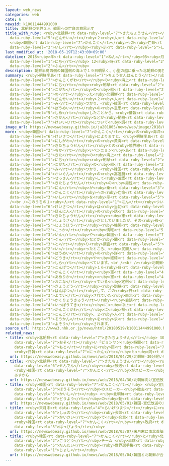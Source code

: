 ```yaml
---
layout: web_news
categories: web
cate: 6
newsid: k10011444991000
title: 北朝鮮の男性２人 韓国への亡命の意思示す
title_with_ruby: <ruby>北朝鮮<rt data-ruby-level="7">きたちょうせん</rt></ruby>の<ruby>男性<rt
  data-ruby-level="5">だんせい</rt></ruby>２<ruby>人<rt data-ruby-level="1">にん</rt></ruby>
  <ruby>韓国<rt data-ruby-level="7">かんこく</rt></ruby>への<ruby>亡命<rt data-ruby-level="6">ぼうめい</rt></ruby>の<ruby>意思<rt
  data-ruby-level="3">いし</rt></ruby><ruby>示<rt data-ruby-level="5">しめ</rt></ruby>す
last_modified_at: '2018-05-19T12:43:00+09:00'
datetime: 2018<ruby>年<rt data-ruby-level="1">ねん</rt></ruby>05<ruby>月<rt data-ruby-level="1">がつ</rt></ruby>19<ruby>日<rt
  data-ruby-level="1">にち</rt></ruby> 12<ruby>時<rt data-ruby-level="2">じ</rt></ruby>43<ruby>分<rt
  data-ruby-level="2">ふん</rt></ruby>
description: 朝鮮半島西側の韓国側の海上で１９日朝早く、小型の船に乗った北朝鮮の男性２人が見つかり、韓国への亡命の意思を示したことから、情報機関などが動機や経緯について調べています。
summary: <ruby>朝鮮半島<rt data-ruby-level="7">ちょうせんはんとう</rt></ruby><ruby>西側<rt data-ruby-level="4">にしがわ</rt></ruby>の<ruby>韓国側<rt
  data-ruby-level="7">かんこくがわ</rt></ruby>の<ruby>海上<rt data-ruby-level="2">かいじょう</rt></ruby>で１９<ruby>日<rt
  data-ruby-level="1">にち</rt></ruby><ruby>朝早<rt data-ruby-level="2">あさはや</rt></ruby>く、<ruby>小型<rt
  data-ruby-level="4">こがた</rt></ruby>の<ruby>船<rt data-ruby-level="2">ふね</rt></ruby>に<ruby>乗<rt
  data-ruby-level="3">の</rt></ruby>った<ruby>北朝鮮<rt data-ruby-level="7">きたちょうせん</rt></ruby>の<ruby>男性<rt
  data-ruby-level="5">だんせい</rt></ruby>２<ruby>人<rt data-ruby-level="1">にん</rt></ruby>が<ruby>見<rt
  data-ruby-level="1">み</rt></ruby>つかり、<ruby>韓国<rt data-ruby-level="7">かんこく</rt></ruby>への<ruby>亡命<rt
  data-ruby-level="6">ぼうめい</rt></ruby>の<ruby>意思<rt data-ruby-level="3">いし</rt></ruby>を<ruby>示<rt
  data-ruby-level="5">しめ</rt></ruby>したことから、<ruby>情報<rt data-ruby-level="5">じょうほう</rt></ruby><ruby>機関<rt
  data-ruby-level="4">きかん</rt></ruby>などが<ruby>動機<rt data-ruby-level="4">どうき</rt></ruby>や<ruby>経緯<rt
  data-ruby-level="7">けいい</rt></ruby>について<ruby>調<rt data-ruby-level="3">しら</rt></ruby>べています。
image_url: https://newswebeasy.github.io/ja201805/news/web/image/2018/05/19/K10011444991_1805191526_1805191527_01_02.jpg
more: <ruby>韓国<rt data-ruby-level="7">かんこく</rt></ruby>の<ruby>海洋<rt data-ruby-level="3">かいよう</rt></ruby><ruby>警察<rt
  data-ruby-level="6">けいさつ</rt></ruby>によりますと、<ruby>朝鮮半島<rt data-ruby-level="7">ちょうせんはんとう</rt></ruby><ruby>西側<rt
  data-ruby-level="4">にしがわ</rt></ruby>の<ruby>黄海<rt data-ruby-level="7">こうかい</rt></ruby>にある<ruby>北朝鮮<rt
  data-ruby-level="7">きたちょうせん</rt></ruby>との<ruby>境界線<rt data-ruby-level="5">きょうかいせん</rt></ruby>に<ruby>近<rt
  data-ruby-level="2">ちか</rt></ruby>いペンニョン<ruby>島<rt data-ruby-level="3">じま</rt></ruby>の<ruby>北<rt
  data-ruby-level="2">きた</rt></ruby>の<ruby>海上<rt data-ruby-level="2">かいじょう</rt></ruby>で１９<ruby>日<rt
  data-ruby-level="1">にち</rt></ruby><ruby>朝早<rt data-ruby-level="2">あさはや</rt></ruby>く、<ruby>小型<rt
  data-ruby-level="4">こがた</rt></ruby>の<ruby>船<rt data-ruby-level="2">ふね</rt></ruby>が<ruby>見<rt
  data-ruby-level="1">み</rt></ruby>つかり、<ruby>韓国<rt data-ruby-level="7">かんこく</rt></ruby><ruby>海軍<rt
  data-ruby-level="4">かいぐん</rt></ruby>の<ruby>高速艇<rt data-ruby-level="7">こうそくてい</rt></ruby>が<ruby>接近<rt
  data-ruby-level="5">せっきん</rt></ruby>して<ruby>確認<rt data-ruby-level="7">かくにん</rt></ruby>したところ、<ruby>北朝鮮<rt
  data-ruby-level="7">きたちょうせん</rt></ruby>の<ruby>男性<rt data-ruby-level="5">だんせい</rt></ruby>２<ruby>人<rt
  data-ruby-level="1">にん</rt></ruby>が<ruby>乗<rt data-ruby-level="3">の</rt></ruby>っていて、いずれも<ruby>韓国<rt
  data-ruby-level="7">かんこく</rt></ruby>への<ruby>亡命<rt data-ruby-level="6">ぼうめい</rt></ruby>の<ruby>意思<rt
  data-ruby-level="3">いし</rt></ruby>を<ruby>示<rt data-ruby-level="5">しめ</rt></ruby>したということです。<br
  /><br />このうちの１<ruby>人<rt data-ruby-level="1">にん</rt></ruby>ついて、<ruby>海洋<rt data-ruby-level="3">かいよう</rt></ruby><ruby>警察<rt
  data-ruby-level="6">けいさつ</rt></ruby>は<ruby>当初<rt data-ruby-level="4">とうしょ</rt></ruby>、<ruby>本人<rt
  data-ruby-level="1">ほんにん</rt></ruby>の<ruby>話<rt data-ruby-level="2">はなし</rt></ruby>などから<ruby>北朝鮮<rt
  data-ruby-level="7">きたちょうせん</rt></ruby><ruby>軍<rt data-ruby-level="4">ぐん</rt></ruby>の<ruby>少佐<rt
  data-ruby-level="7">しょうさ</rt></ruby>だとしていましたが、その<ruby>後<rt data-ruby-level="2">ご</rt></ruby>、<ruby>情報<rt
  data-ruby-level="5">じょうほう</rt></ruby><ruby>機関<rt data-ruby-level="4">きかん</rt></ruby>の<ruby>国家<rt
  data-ruby-level="2">こっか</rt></ruby><ruby>情報<rt data-ruby-level="5">じょうほう</rt></ruby><ruby>院<rt
  data-ruby-level="3">いん</rt></ruby>や<ruby>韓国<rt data-ruby-level="7">かんこく</rt></ruby><ruby>軍<rt
  data-ruby-level="4">ぐん</rt></ruby>などが<ruby>聞<rt data-ruby-level="3">き</rt></ruby>き<ruby>取<rt
  data-ruby-level="3">と</rt></ruby>り<ruby>調査<rt data-ruby-level="5">ちょうさ</rt></ruby>を<ruby>行<rt
  data-ruby-level="2">い</rt></ruby>ったところ、<ruby>民間人<rt data-ruby-level="4">みんかんじん</rt></ruby>だったことがわかり、<ruby>亡命<rt
  data-ruby-level="6">ぼうめい</rt></ruby>の<ruby>詳<rt data-ruby-level="7">くわ</rt></ruby>しい<ruby>動機<rt
  data-ruby-level="4">どうき</rt></ruby>や<ruby>経緯<rt data-ruby-level="7">けいい</rt></ruby>について<ruby>調<rt
  data-ruby-level="3">しら</rt></ruby>べています。<br /><br /><ruby>北朝鮮<rt data-ruby-level="7">きたちょうせん</rt></ruby>は<ruby>今月<rt
  data-ruby-level="2">こんげつ</rt></ruby>１６<ruby>日<rt data-ruby-level="1">にち</rt></ruby>、<ruby>韓国<rt
  data-ruby-level="7">かんこく</rt></ruby><ruby>軍<rt data-ruby-level="4">ぐん</rt></ruby>と<ruby>アメリカ<rt
  data-ruby-level="4">あめりか</rt></ruby><ruby>軍<rt data-ruby-level="4">ぐん</rt></ruby>が<ruby>行<rt
  data-ruby-level="2">おこな</rt></ruby>っている<ruby>定例<rt data-ruby-level="4">ていれい</rt></ruby>の<ruby>共同<rt
  data-ruby-level="4">きょうどう</rt></ruby><ruby>訓練<rt data-ruby-level="4">くんれん</rt></ruby>に<ruby>反発<rt
  data-ruby-level="3">はんぱつ</rt></ruby>して、この<ruby>日<rt data-ruby-level="1">ひ</rt></ruby>に<ruby>予定<rt
  data-ruby-level="3">よてい</rt></ruby>されていた<ruby>南北<rt data-ruby-level="2">なんぼく</rt></ruby>の<ruby>閣僚級<rt
  data-ruby-level="7">かくりょうきゅう</rt></ruby><ruby>会談<rt data-ruby-level="3">かいだん</rt></ruby>を<ruby>一方的<rt
  data-ruby-level="4">いっぽうてき</rt></ruby>に<ruby>中止<rt data-ruby-level="2">ちゅうし</rt></ruby>するなど、<ruby>韓国側<rt
  data-ruby-level="7">かんこくがわ</rt></ruby>に<ruby>揺<rt data-ruby-level="7">ゆ</rt></ruby>さぶりをかけており、<ruby>今後<rt
  data-ruby-level="2">こんご</rt></ruby>、２<ruby>人<rt data-ruby-level="1">にん</rt></ruby>の<ruby>送還<rt
  data-ruby-level="7">そうかん</rt></ruby>を<ruby>求<rt data-ruby-level="4">もと</rt></ruby>めてくることも<ruby>予想<rt
  data-ruby-level="3">よそう</rt></ruby>されます。
source_url: https://www3.nhk.or.jp/news/html/20180519/k10011444991000.html
related_news:
- title: <ruby>北朝鮮<rt data-ruby-level="7">きたちょうせん</rt></ruby> 30<ruby>分<rt data-ruby-level="2">ふん</rt></ruby><ruby>遅<rt
    data-ruby-level="7">おそ</rt></ruby>い「ピョンヤン<ruby>時間<rt data-ruby-level="2">じかん</rt></ruby>」を<ruby>元<rt
    data-ruby-level="2">もと</rt></ruby>に<ruby>戻<rt data-ruby-level="7">もど</rt></ruby>し
    <ruby>日韓<rt data-ruby-level="7">にっかん</rt></ruby>と<ruby>同<rt data-ruby-level="2">おな</rt></ruby>じに
  url: https://newswebeasy.github.io/news/web/2018/04/29/北朝鮮-30分遅いピョンヤン時間を元に戻し-日韓と同じに
- title: <ruby>北朝鮮<rt data-ruby-level="7">きたちょうせん</rt></ruby><ruby>向<rt data-ruby-level="3">む</rt></ruby>け<ruby>宣伝<rt
    data-ruby-level="6">せんでん</rt></ruby><ruby>放送<rt data-ruby-level="3">ほうそう</rt></ruby>
    <ruby>韓国<rt data-ruby-level="7">かんこく</rt></ruby>がスピーカー<ruby>撤去<rt data-ruby-level="7">てっきょ</rt></ruby>へ
    あすから
  url: https://newswebeasy.github.io/news/web/2018/04/30/北朝鮮向け宣伝放送-韓国がスピーカー撤去へ-あすから
- title: <ruby>韓国<rt data-ruby-level="7">かんこく</rt></ruby> <ruby>宣伝<rt data-ruby-level="6">せんでん</rt></ruby><ruby>放送<rt
    data-ruby-level="3">ほうそう</rt></ruby>のスピーカー<ruby>撤去<rt data-ruby-level="7">てっきょ</rt></ruby><ruby>開始<rt
    data-ruby-level="3">かいし</rt></ruby> <ruby>北朝鮮<rt data-ruby-level="7">きたちょうせん</rt></ruby>も<ruby>同様<rt
    data-ruby-level="3">どうよう</rt></ruby>の<ruby>動<rt data-ruby-level="3">うご</rt></ruby>き
  url: https://newswebeasy.github.io/news/web/2018/05/01/韓国-宣伝放送のスピーカー撤去開始-北朝鮮も同様の動き
- title: <ruby>来月末<rt data-ruby-level="4">らいげつまつ</rt></ruby>に<ruby>南北<rt data-ruby-level="2">なんぼく</rt></ruby><ruby>首脳<rt
    data-ruby-level="6">しゅのう</rt></ruby><ruby>会談<rt data-ruby-level="3">かいだん</rt></ruby><ruby>開催<rt
    data-ruby-level="7">かいさい</rt></ruby>で<ruby>合意<rt data-ruby-level="3">ごうい</rt></ruby>
    <ruby>韓国<rt data-ruby-level="7">かんこく</rt></ruby><ruby>政府<rt data-ruby-level="5">せいふ</rt></ruby><ruby>発表<rt
    data-ruby-level="3">はっぴょう</rt></ruby>
  url: https://newswebeasy.github.io/news/web/2018/03/07/来月末に南北首脳会談開催で合意-韓国政府発表
- title: <ruby>韓国<rt data-ruby-level="7">かんこく</rt></ruby>と<ruby>北朝鮮<rt data-ruby-level="7">きたちょうせん</rt></ruby>が<ruby>合同<rt
    data-ruby-level="2">ごうどう</rt></ruby>チーム <ruby>卓球<rt data-ruby-level="7">たっきゅう</rt></ruby><ruby>団体<rt
    data-ruby-level="5">だんたい</rt></ruby><ruby>世界選手権<rt data-ruby-level="6">せかいせんしゅけん</rt></ruby><ruby>女子<rt
    data-ruby-level="1">じょし</rt></ruby>
  url: https://newswebeasy.github.io/news/web/2018/05/04/韓国と北朝鮮が合同チーム-卓球団体世界選手権女子
...
```

